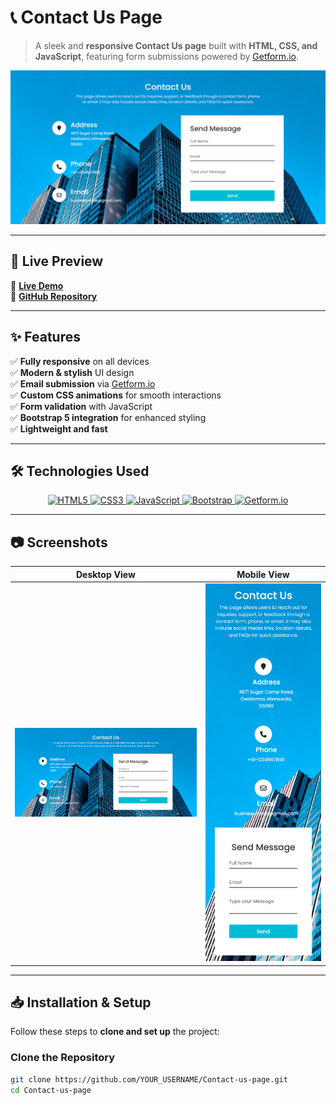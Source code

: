 # 📞 Contact Us Page  

> A sleek and **responsive Contact Us page** built with **HTML, CSS, and JavaScript**, featuring form submissions powered by [Getform.io](https://getform.io/).  

<p align="center">
  <img src="assets/images/desktop-view.png" alt="Contact Us Page Preview" width="800">
</p>

---

## 🚀 Live Preview  

🔗 **[Live Demo](https://your-live-demo-link.com)**  
🔗 **[GitHub Repository](https://github.com/YOUR_USERNAME/Contact-us-page)**  

---

## ✨ Features  

✅ **Fully responsive** on all devices  
✅ **Modern & stylish** UI design  
✅ **Email submission** via [Getform.io](https://getform.io/)  
✅ **Custom CSS animations** for smooth interactions  
✅ **Form validation** with JavaScript  
✅ **Bootstrap 5 integration** for enhanced styling  
✅ **Lightweight and fast**  

---

## 🛠 Technologies Used  

<p align="center">
  <a href="https://developer.mozilla.org/en-US/docs/Web/HTML">
    <img src="https://img.shields.io/badge/HTML5-E34F26?style=for-the-badge&logo=html5&logoColor=white" alt="HTML5">
  </a>
  <a href="https://developer.mozilla.org/en-US/docs/Web/CSS">
    <img src="https://img.shields.io/badge/CSS3-1572B6?style=for-the-badge&logo=css3&logoColor=white" alt="CSS3">
  </a>
  <a href="https://developer.mozilla.org/en-US/docs/Web/JavaScript">
    <img src="https://img.shields.io/badge/JavaScript-F7DF1E?style=for-the-badge&logo=javascript&logoColor=black" alt="JavaScript">
  </a>
  <a href="https://getbootstrap.com/">
    <img src="https://img.shields.io/badge/Bootstrap-563D7C?style=for-the-badge&logo=bootstrap&logoColor=white" alt="Bootstrap">
  </a>
  <a href="https://getform.io/">
    <img src="https://img.shields.io/badge/Getform.io-00C7B7?style=for-the-badge&logoColor=white" alt="Getform.io">
  </a>
</p>

---

## 📷 Screenshots  

| **Desktop View** | **Mobile View** |
|-----------------|----------------|
| <img src="assets/images/desktop-view.png" width="400"> | <img src="assets/images/mobile-view.png" width="250"> |

---

## 📥 Installation & Setup  

Follow these steps to **clone and set up** the project:  

### **Clone the Repository**  
```bash
git clone https://github.com/YOUR_USERNAME/Contact-us-page.git
cd Contact-us-page
